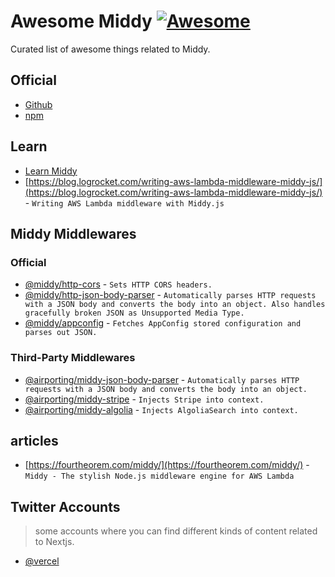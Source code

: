 # **Awesome Middy** [![Awesome](https://cdn.rawgit.com/sindresorhus/awesome/d7305f38d29fed78fa85652e3a63e154dd8e8829/media/badge.svg)](https://github.com/sindresorhus/awesome)
Curated list of awesome things related to Middy.

## Official
- [Github](https://github.com/middyjs/middy)
- [npm](https://www.npmjs.com/package/@middy/core)

## Learn
- [Learn Middy]([https://nextjs.org/learn/foundations/about-nextjs](https://middy.js.org/docs/))
- [https://blog.logrocket.com/writing-aws-lambda-middleware-middy-js/](https://blog.logrocket.com/writing-aws-lambda-middleware-middy-js/) - `Writing AWS Lambda middleware with Middy.js`

## Middy Middlewares

### Official
- [@middy/http-cors](https://middy.js.org/docs/middlewares/http-cors) - `Sets HTTP CORS headers.`
- [@middy/http-json-body-parser](https://middy.js.org/docs/middlewares/http-json-body-parser) - `Automatically parses HTTP requests with a JSON body and converts the body into an object. Also handles gracefully broken JSON as Unsupported Media Type.`
- [@middy/appconfig](https://middy.js.org/docs/middlewares/appconfig) - `Fetches AppConfig stored configuration and parses out JSON.`

### Third-Party Middlewares
- [@airporting/middy-json-body-parser](https://github.com/airporting/middy-json-body-parser) - `Automatically parses HTTP requests with a JSON body and converts the body into an object.`
- [@airporting/middy-stripe](https://github.com/airporting/middy-stripe) - `Injects Stripe into context.`
- [@airporting/middy-algolia](https://github.com/airporting/middy-algolia) - `Injects AlgoliaSearch into context.`

## articles
- [https://fourtheorem.com/middy/](https://fourtheorem.com/middy/) - `Middy - The stylish Node.js middleware engine for AWS Lambda`

## Twitter Accounts
> some accounts where you can find different kinds of content related to Nextjs.

- [@vercel](https://twitter.com/vercel)
